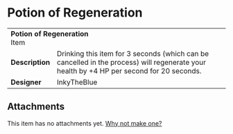 # Potion of Regeneration
<table>
  <tbody>
    <tr>
      <td colspan="2">
        <b>Potion of Regeneration</b>
        <section>Item</section>
      </td>
    </tr>
    <tr>
      <td>
        <b>Description</b>
      </td>
      <td>Drinking this item for 3 seconds (which can be cancelled in the process) will regenerate your health by +4 HP per second for 20 seconds.</td>
    </tr>
    <tr>
      <td>
        <b>Designer</b>
      </td>
      <td>InkyTheBlue</td>
    </tr>
  </tbody>
<table>

## Attachments
This item has no attachments yet. [Why not make one?](https://github.com/EveryoneDestroysTheWorld/design/issues/new)